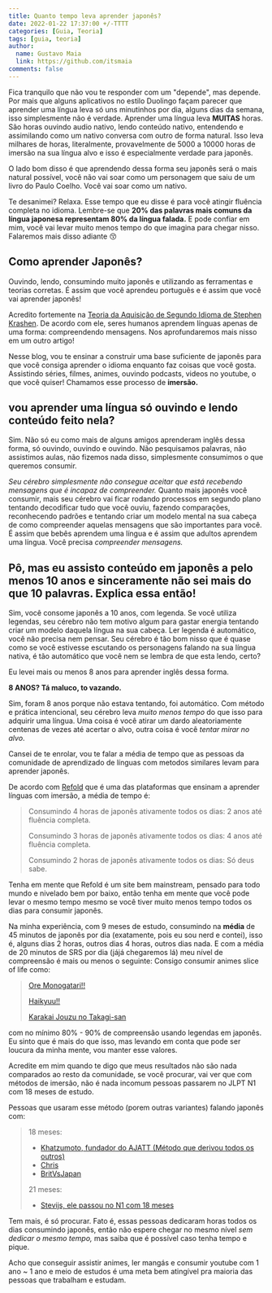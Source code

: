 ```yaml
---
title: Quanto tempo leva aprender japonês?
date: 2022-01-22 17:37:00 +/-TTTT
categories: [Guia, Teoria]
tags: [guia, teoria]
author:
  name: Gustavo Maia
  link: https://github.com/itsmaia
comments: false
---
```


Fica tranquilo que não vou te responder com um "depende", mas depende. Por mais que alguns aplicativos no estilo Duolingo façam parecer que aprender uma língua leva só uns minutinhos por dia, alguns dias da semana, isso simplesmente não é verdade. Aprender uma língua leva **MUITAS** horas. São horas ouvindo audio nativo, lendo conteúdo nativo, entendendo e assimilando como um nativo conversa com outro de forma natural. Isso leva milhares de horas, literalmente, provavelmente de 5000 a 10000 horas de imersão na sua língua alvo e isso é especialmente verdade para japonês.

O lado bom disso é que aprendendo dessa forma seu japonês será o mais natural possível, você não vai soar como um personagem que saiu de um livro do Paulo Coelho. Você vai soar como um nativo.

Te desanimei? Relaxa. Esse tempo que eu disse é para você atingir fluência completa no idioma. Lembre-se que **20% das palavras mais comuns da língua japonesa representam 80% da língua falada.** E pode confiar em mim, você vai levar muito menos tempo do que imagina para chegar nisso. Falaremos mais disso adiante 😚

## Como aprender Japonês?

Ouvindo, lendo, consumindo muito japonês e utilizando as ferramentas e teorias corretas. É assim que você aprendeu português e é assim que você vai aprender japonês!

Acredito fortemente na [Teoria da Aquisição de Segundo Idioma de Stephen Krashen](https://www.sk.com.br/sk-krash.html). De acordo com ele, seres humanos aprendem línguas apenas de uma forma: compreendendo mensagens. Nos aprofundaremos mais nisso em um outro artigo!

Nesse blog, vou te ensinar a construir uma base suficiente de japonês para que você consiga aprender o idioma enquanto faz coisas que você gosta. Assistindo séries, filmes, animes, ouvindo podcasts, videos no youtube, o que você quiser! Chamamos esse processo de **imersão.**

## vou aprender uma língua só ouvindo e lendo conteúdo feito nela?

Sim. Não só eu como mais de alguns amigos aprenderam inglês dessa forma, só ouvindo, ouvindo e ouvindo. Não pesquisamos palavras, não assistimos aulas, não fizemos nada disso, simplesmente consumimos o que queremos consumir.

_Seu cérebro simplesmente não consegue aceitar que está recebendo mensagens que é incapaz de compreender._ Quanto mais japonês você consumir, mais seu cérebro vai ficar rodando processos em segundo plano tentando decodificar tudo que você ouviu, fazendo comparações, reconhecendo padrões e tentando criar um modelo mental na sua cabeça de como compreender aquelas mensagens que são importantes para você. É assim que bebês aprendem uma língua e é assim que adultos aprendem uma língua. Você precisa _compreender mensagens._

## Pô, mas eu assisto conteúdo em japonês a pelo menos 10 anos e sinceramente não sei mais do que 10 palavras. Explica essa então!

Sim, você consome japonês a 10 anos, com legenda. Se você utiliza legendas, seu cérebro não tem motivo algum para gastar energia tentando criar um modelo daquela língua na sua cabeça. Ler legenda é automático, você não precisa nem pensar. Seu cérebro é tão bom nisso que é quase como se você estivesse escutando os personagens falando na sua língua nativa, é tão automático que você nem se lembra de que esta lendo, certo?

Eu levei mais ou menos 8 anos para aprender inglês dessa forma.

**8 ANOS? Tá maluco, to vazando.**

Sim, foram 8 anos porque não estava tentando, foi automático. Com método e prática intencional, seu cérebro leva *muito menos tempo* do que isso para adquirir uma língua. Uma coisa é você atirar um dardo aleatoriamente centenas de vezes até acertar o alvo, outra coisa é você *tentar mirar no alvo*.

Cansei de te enrolar, vou te falar a média de tempo que as pessoas da comunidade de aprendizado de línguas com metodos similares levam para aprender japonês.

De acordo com [Refold](https://refold.la/) que é uma das plataformas que ensinam a aprender línguas com imersão, a média de tempo é:

>Consumindo 4 horas de japonês ativamente todos os dias: 2 anos até fluência completa.
>
>Consumindo 3 horas de japonês ativamente todos os dias: 4 anos até fluência completa.
>
>Consumindo 2 horas de japonês ativamente todos os dias: Só deus sabe.

Tenha em mente que Refold é um site bem mainstream, pensado para todo mundo e nivelado bem por baixo, então tenha em mente que você pode levar o mesmo tempo mesmo se você tiver muito menos tempo todos os dias para consumir japonês.

Na minha experiência, com 9 meses de estudo, consumindo na **média** de 45 minutos de japonês por dia (exatamente, pois eu sou nerd e contei), isso é, alguns dias 2 horas, outros dias 4 horas, outros dias nada. E com a média de 20 minutos de SRS por dia (jájá chegaremos lá) meu nível de compreensão é mais ou menos o seguinte: Consigo consumir animes slice of life como:
> [Ore Monogatari!!](https://myanimelist.net/anime/28297/Ore_Monogatari)
>
> [Haikyuu!!](https://myanimelist.net/anime/20583/Haikyuu?q=haikyuu&cat=anime) 
>
> [Karakai Jouzu no Takagi-san](https://myanimelist.net/anime/35860/Karakai_Jouzu_no_Takagi-san?q=kara&cat=anime) 

com no mínimo 80% - 90% de compreensão usando legendas em japonês. Eu sinto que é mais do que isso, mas levando em conta que pode ser loucura da minha mente, vou manter esse valores.

Acredite em mim quando te digo que meus resultados não são nada comparados ao resto da comunidade, se você procurar, vai ver que com métodos de imersão, não é nada incomum pessoas passarem no JLPT N1 com 18 meses de estudo. 

Pessoas que usaram esse método (porem outras variantes) falando japonês com:

>18 meses:
> * [Khatzumoto, fundador do AJATT (Método que derivou todos os outros)](https://www.youtube.com/watch?v=ejRkuX1RGf4)
> * [Chris](https://www.youtube.com/watch?v=Svs8Pu_zdAs)
> * [BritVsJapan](https://www.youtube.com/watch?v=gXBgK4a3FWQ)
>
>21 meses:
> * [Stevijs, ele passou no N1 com 18 meses](https://www.youtube.com/watch?v=W-o_zNIuWG8)
 
Tem mais, é só procurar. Fato é, essas pessoas dedicaram horas todos os dias consumindo japonês, então não espere chegar no mesmo nível *sem dedicar o mesmo tempo,* mas saiba que é possível caso tenha tempo e pique.

Acho que conseguir assistir animes, ler mangás e consumir youtube com 1 ano ~ 1 ano e meio de estudos é uma meta bem atingível pra maioria das pessoas que trabalham e estudam.
